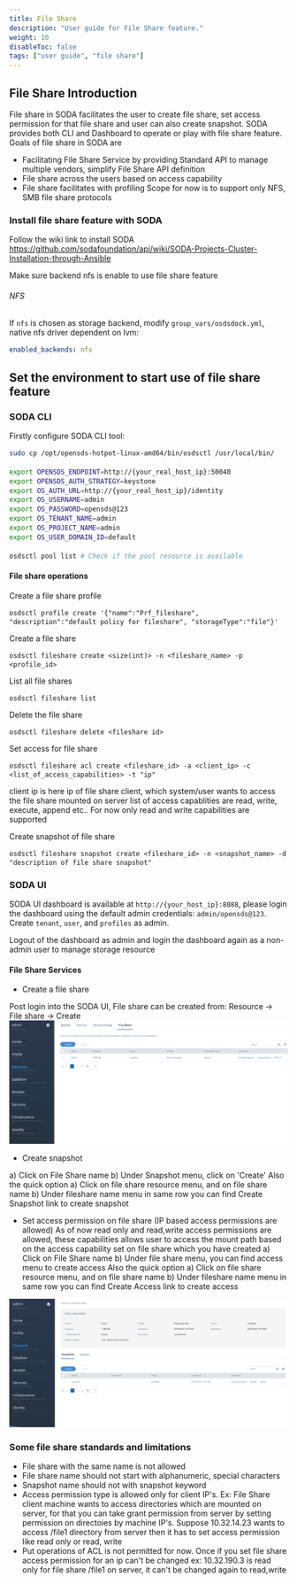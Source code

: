 ```yaml
---
title: File Share
description: "User guide for File Share feature."
weight: 10
disableToc: false
tags: ["user guide", "file share"] 
---
```

## File Share Introduction
File share in SODA facilitates the user to create file share, set access permission for that file share and user can also create snapshot. SODA provides both CLI and Dashboard to operate or play with file share feature.
Goals of file share in SODA are
- Facilitating File Share Service by providing Standard API to manage multiple vendors, simplify File Share API definition
- File share across the users based on access capability
- File share facilitates with profiling
Scope for now is to support only NFS, SMB file share protocols

### Install file share feature with SODA
Follow the wiki link to install SODA https://github.com/sodafoundation/api/wiki/SODA-Projects-Cluster-Installation-through-Ansible

Make sure backend nfs is enable to use file share feature 
###### NFS
If `nfs` is chosen as storage backend, modify `group_vars/osdsdock.yml`, native nfs driver dependent on lvm:
```yaml
enabled_backends: nfs
```

## Set the environment to start use of file share feature

### SODA CLI
Firstly configure SODA CLI tool:
```bash
sudo cp /opt/opensds-hotpot-linux-amd64/bin/osdsctl /usr/local/bin/

export OPENSDS_ENDPOINT=http://{your_real_host_ip}:50040
export OPENSDS_AUTH_STRATEGY=keystone
export OS_AUTH_URL=http://{your_real_host_ip}/identity
export OS_USERNAME=admin
export OS_PASSWORD=opensds@123
export OS_TENANT_NAME=admin
export OS_PROJECT_NAME=admin
export OS_USER_DOMAIN_ID=default

osdsctl pool list # Check if the pool resource is available
```

#### File share operations
Create a file share profile
```
osdsctl profile create '{"name":"Prf_fileshare", "description":"default policy for fileshare", "storageType":"file"}'
```

Create a file share
```
osdsctl fileshare create <size(int)> -n <fileshare_name> -p <profile_id>
```
List all file shares

```
osdsctl fileshare list
```
Delete the file share
```
osdsctl fileshare delete <fileshare id>
```
Set access for file share

```
osdsctl fileshare acl create <fileshare_id> -a <client_ip> -c <list_of_access_capabilities> -t "ip"
```
client ip is here ip of file share client, which system/user wants to access the file share mounted on server
list of access capablities are read, write, execute, append etc.. For now only read and write capabilities are supported


Create snapshot of file share
```
osdsctl fileshare snapshot create <fileshare_id> -n <snapshot_name> -d "description of file share snapshot"
```

### SODA UI
SODA UI dashboard is available at `http://{your_host_ip}:8088`, please login the dashboard using the default admin credentials: `admin/opensds@123`. Create `tenant`, `user`, and `profiles` as admin.

Logout of the dashboard as admin and login the dashboard again as a non-admin user to manage storage resource

#### File Share Services
* Create a file share

Post login into the SODA UI, File share can be created from: Resource -> File share -> Create
![Fileshare create menu](fileshare_menu.PNG?raw=true)

* Create snapshot

a) Click on File Share name
b) Under Snapshot menu, click on 'Create'
Also the quick option 
a) Click on file share resource menu, and on file share name
b) Under fileshare name menu in same row you can find Create Snapshot link to create snapshot

* Set access permission on file share (IP based access permissions are allowed)
As of now read only and read,write access permissions are allowed, these capabilities allows user to access the mount path based on the access capability set on file share which you have created 
a) Click on File Share name
b) Under file share menu, you can find access menu to create access
Also the quick option 
a) Click on file share resource menu, and on file share name
b) Under fileshare name menu in same row you can find Create Access link to create access

![Fileshare snapshot and access](snapshot_access.PNG?raw=true)

### Some file share standards and limitations

* File share with the same name is not allowed
* File share name should not start with alphanumeric, special characters 
* Snapshot name should not with snapshot keyword 
* Access permission type is allowed only for client IP's. Ex: File Share client machine wants to access directories which are mounted on server, for that you can take grant permission from server by setting permission on directoies by machine IP's. Suppose 10.32.14.23 wants to access /file1 directory from server then it has to set access permission like read only or read, write
* Put operations of ACL is not permitted for now. Once if you set file share access permission for an ip can't be changed ex: 10.32.190.3 is read only for file share /file1 on server, it can't be changed again to read,write

